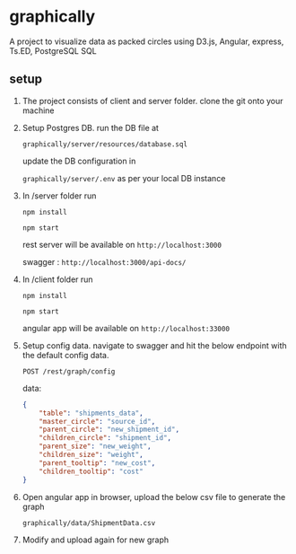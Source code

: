 
# graphically
A project to visualize data as packed circles using D3.js, Angular, express, Ts.ED, PostgreSQL SQL

## setup

 1. The project consists of client and server folder. clone the git onto
    your machine
    
2. Setup Postgres DB. run the DB file at 

	`graphically/server/resources/database.sql`

	update the DB configuration in 

	`graphically/server/.env` as per your local DB instance

3. In /server folder run

	`npm install`
 
	`npm start`
	 
	rest server will be available on `http://localhost:3000`
   
	swagger : `http://localhost:3000/api-docs/`
   
4. In /client folder run 

	`npm install`

	`npm start`

	angular app will be available on `http://localhost:33000`

5. Setup config data. navigate to swagger and hit the below endpoint with the default config data.

	`POST /rest/graph/config`

	data:

	```json
	{
	    "table": "shipments_data",
	    "master_circle": "source_id",
	    "parent_circle": "new_shipment_id",
	    "children_circle": "shipment_id",
	    "parent_size": "new_weight",
	    "children_size": "weight",
	    "parent_tooltip": "new_cost",
	    "children_tooltip": "cost"
	}
	```
 
 6. Open angular app in browser, upload the below csv file to generate the graph 
 
	`graphically/data/ShipmentData.csv`

7. Modify and upload again for new graph
